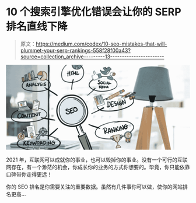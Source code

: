 # 10 个搜索引擎优化错误会让你的 SERP 排名直线下降

> 原文：<https://medium.com/codex/10-seo-mistakes-that-will-plummet-your-serp-rankings-558f28f00a43?source=collection_archive---------13----------------------->

![](img/c65bf8651f9ad7e0ff27a85fef2cac09.png)

2021 年，互联网可以成就你的事业，也可以毁掉你的事业。没有一个可行的互联网存在，有一个渺茫的机会，你成长你的业务的方式你想要的。毕竟，你只能依靠口碑带你走得更远！

你的 SEO 排名是你需要关注的重要数据。虽然有几件事你可以做，使你的网站排名更高…